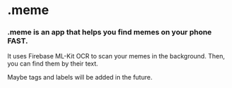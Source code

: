# .meme
### .meme is an app that helps you find memes on your phone FAST.
It uses Firebase ML-Kit OCR to scan your memes in the background. Then, you can find them by their text.

Maybe tags and labels will be added in the future.
